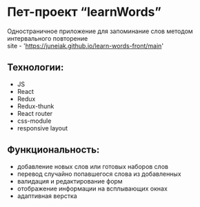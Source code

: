 # Пет-проект “learnWords”
Одностраничное приложение для запоминание слов методом интервального повторение  
site - 'https://juneiak.github.io/learn-words-front/main'  

## Технологии:
+ JS
+ React
+ Redux
+ Redux-thunk
+ React router
+ css-module
+ responsive layout

## Функциональность:

+ добавление новых слов или готовых наборов слов
+ перевод случайно попавшегося слова из добавленных 
+ валидация и редактирование форм
+ отображение информации на всплывающих окнах
+ адаптивная верстка
